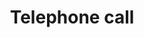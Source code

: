 ---
title: Telephone call
tags: ["telephone", "call", "phone", "communication", "ringing", "dialing", "conversation"]
icon: telephone-call
svg: '<svg xmlns="http://www.w3.org/2000/svg" width="24" height="24" fill="none" viewBox="0 0 24 24" stroke-width="1.5" stroke-linecap="round" stroke-linejoin="round" stroke="currentColor"><path d="M15.6 14.522c-2.395 2.52-8.504-3.534-6.1-6.064 1.468-1.545-.19-3.31-1.108-4.609-1.723-2.435-5.504.927-5.39 3.066.363 6.746 7.66 14.74 14.726 14.042 2.21-.218 4.75-4.21 2.214-5.669-1.267-.73-3.008-2.17-4.342-.767M14 3a7 7 0 0 1 7 7m-7-3a3 3 0 0 1 3 3"/></svg>'
---